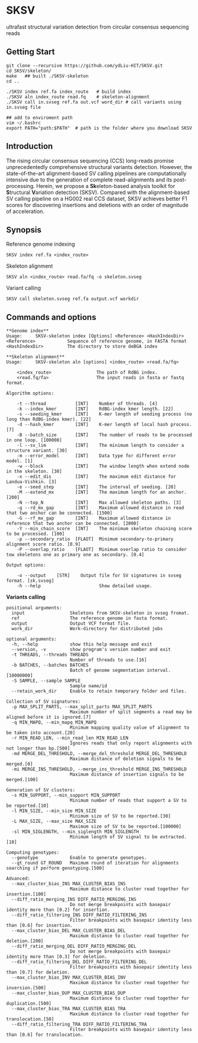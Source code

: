 # SKSV
ultrafast structural variation detection from circular consensus sequencing reads

## Getting Start
    git clone --recursive https://github.com/ydLiu-HIT/SKSV.git
    cd SKSV/skeleton/
    make   ## built ./SKSV-skeleton
    cd ..
    
    ./SKSV index ref.fa index_route   # build index 
    ./SKSV aln index_route read.fq    # skeleton-alignment
    ./SKSV call in.svseg ref.fa out.vcf word_dir # call variants using in.svseg file
        
    ## add to enviroment path
    vim ~/.bashrc
    export PATH="path:$PATH"  # path is the folder where you download SKSV
    
       
## Introduction
The rising circular consensus sequencing (CCS) long-reads promise unprecedentedly comprehensive structural variants detection. However, the state-of-the-art alignment-based SV calling pipelines are computationally intensive due to the generation of complete read-alignments and its post-processing. Herein, we propose a **Sk**eleton-based analysis toolkit for **S**tructural **V**ariation detection (SKSV). Compared with the alignment-based SV calling pipeline on a HG002 real CCS dataset, SKSV achieves better F1 scores for discovering insertions and deletions with an order of magnitude of acceleration.



## Synopsis
Reference genome indexing
```
SKSV index ref.fa <index_route>
```
	
Skeleton alignment
```
SKSV aln <index_route> read.fa/fq -o skeleton.svseg
```

Variant calling
```
SKSV call skeleton.svseg ref.fa output.vcf workdir
```

## Commands and options
```
**Genome index**
Usage:     SKSV-skeleton index [Options] <Reference> <HashIndexDir>
<Reference>            Sequence of reference genome, in FASTA format
<HashIndexDir>         The directory to store deBGA index
``` 

```
**Skeleton alignment**
Usage:     SKSV-skeleton aln [options] <index_route> <read.fa/fq>

    <index_route>                 The path of RdBG index.
    <read.fq/fa>                  The input reads in fasta or fastq format.

Algorithm options:

    -t --thread           [INT]    Number of threads. [4]
    -k --index_kmer       [INT]    RdBG-index kmer length. [22]
    -s --seeding_kmer     [INT]    K-mer length of seeding process (no long than RdBG-index kmer). [22]
    -d --hash_kmer        [INT]    K-mer length of local hash process. [7]
    -B --batch_size       [INT]    The number of reads to be processed in one loop. [100000]
    -l --sv_lim           [INT]    The minimum length to consider a structure variant. [30]
    -m --error_model      [INT]    Data type for different error model. [1]
    -w --block            [INT]    The window length when extend node in the skeleton. [30]
    -x --edit_dis         [INT]    The maximum edit distance for Landua-Vishkin. [3]
    -e --seed_step        [INT]    The interval of seeding. [20]
    -M --extend_mx        [INT]    The maximum length for an anchor. [200]
    -N --top_N            [INT]    Max allowed skeleton paths. [3]
    -g --rd_mx_gap        [INT]    Maximum allowed distance in read that two anchor can be connected. [1500]
    -G --rf_mx_gap        [INT]    Maximum allowed distance in reference that two anchor can be connected. [2000]
    -Y --min_chain_score  [INT]    The minimum skeleton chaining score to be processed. [100]
    -p --secondary_ratio  [FLAOT]  Minimum secondary-to-primary alignment score ratio. [0.9]
    -P --overlap_ratio    [FLAOT]  Minimum overlap ratio to consider tow skeletons one as primary one as secondary. [0.4]

Output options:

    -o --output    [STR]    Output file for SV signatures in svseg format. [sk.svseg]
    -h --help                      Show detailed usage.
```

**Variants calling**
```
positional arguments:
  input                 Skeletons from SKSV-skeleton in svseg fromat.
  ref                   The reference genome in fasta format.
  output                Output VCF format file.
  work_dir              Work-directory for distributed jobs

optional arguments:
  -h, --help            show this help message and exit
  --version, -v         show program's version number and exit
  -t THREADS, --threads THREADS
                        Number of threads to use.[16]
  -b BATCHES, --batches BATCHES
                        Batch of genome segmentation interval.[10000000]
  -S SAMPLE, --sample SAMPLE
                        Sample name/id
  --retain_work_dir     Enable to retain temporary folder and files.

Collection of SV signatures:
  -p MAX_SPLIT_PARTS, --max_split_parts MAX_SPLIT_PARTS
                        Maximum number of split segments a read may be aligned before it is ignored.[7]
  -q MIN_MAPQ, --min_mapq MIN_MAPQ
                        Minimum mapping quality value of alignment to be taken into account.[20]
  -r MIN_READ_LEN, --min_read_len MIN_READ_LEN
                        Ignores reads that only report alignments with not longer than bp.[500]
  -md MERGE_DEL_THRESHOLD, --merge_del_threshold MERGE_DEL_THRESHOLD
                        Maximum distance of deletion signals to be merged.[0]
  -mi MERGE_INS_THRESHOLD, --merge_ins_threshold MERGE_INS_THRESHOLD
                        Maximum distance of insertion signals to be merged.[100]

Generation of SV clusters:
  -s MIN_SUPPORT, --min_support MIN_SUPPORT
                        Minimum number of reads that support a SV to be reported.[10]
  -l MIN_SIZE, --min_size MIN_SIZE
                        Minimum size of SV to be reported.[30]
  -L MAX_SIZE, --max_size MAX_SIZE
                        Maximum size of SV to be reported.[100000]
  -sl MIN_SIGLENGTH, --min_siglength MIN_SIGLENGTH
                        Minimum length of SV signal to be extracted.[10]

Computing genotypes:
  --genotype            Enable to generate genotypes.
  --gt_round GT_ROUND   Maximum round of iteration for alignments searching if perform genotyping.[500]

Advanced:
  --max_cluster_bias_INS MAX_CLUSTER_BIAS_INS
                        Maximum distance to cluster read together for insertion.[100]
  --diff_ratio_merging_INS DIFF_RATIO_MERGING_INS
                        Do not merge breakpoints with basepair identity more than [0.2] for insertion.
  --diff_ratio_filtering_INS DIFF_RATIO_FILTERING_INS
                        Filter breakpoints with basepair identity less than [0.6] for insertion.
  --max_cluster_bias_DEL MAX_CLUSTER_BIAS_DEL
                        Maximum distance to cluster read together for deletion.[200]
  --diff_ratio_merging_DEL DIFF_RATIO_MERGING_DEL
                        Do not merge breakpoints with basepair identity more than [0.3] for deletion.
  --diff_ratio_filtering_DEL DIFF_RATIO_FILTERING_DEL
                        Filter breakpoints with basepair identity less than [0.7] for deletion.
  --max_cluster_bias_INV MAX_CLUSTER_BIAS_INV
                        Maximum distance to cluster read together for inversion.[500]
  --max_cluster_bias_DUP MAX_CLUSTER_BIAS_DUP
                        Maximum distance to cluster read together for duplication.[500]
  --max_cluster_bias_TRA MAX_CLUSTER_BIAS_TRA
                        Maximum distance to cluster read together for translocation.[50]
  --diff_ratio_filtering_TRA DIFF_RATIO_FILTERING_TRA
                        Filter breakpoints with basepair identity less than [0.6] for translocation.
```


